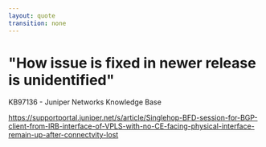 ```yaml
---
layout: quote
transition: none
---
```


# "How issue is fixed in newer release is unidentified"

KB97136 - Juniper Networks Knowledge Base

https://supportportal.juniper.net/s/article/Singlehop-BFD-session-for-BGP-client-from-IRB-interface-of-VPLS-with-no-CE-facing-physical-interface-remain-up-after-connectvity-lost

<!--
And now we have this knowledge base article, immortalised on the internet! Want to fix this issue if you hit it? Restart the PPM daemon, or reboot the box. Fixed. Gone. Won't come back on the software installation you're running.

This bug only affects the first boot on an affected version, which had never even occurred to us that something like this was possible before going down this rabbit hole. Surely, after upgrading a device and it boots into the OS, it should be the same as every subsequent boot? Apparently that isn't always the case.

The article mentions that only 21.2R3-S2 is known to be affected. Is that the only version impacted? We don't think so, and the final line sums it up.

"How this issue is fixed in newer release is unidentified."
-->
